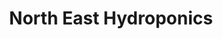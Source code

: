 ---
title: "North East Hydroponics"
url: /chester-le-street/north-east-hydroponics/
shop: Allgemein
---
